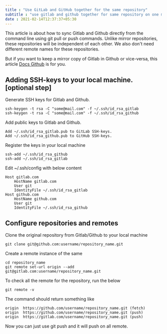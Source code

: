 ```yaml
---
title : "Use GitLab and GitHub together for the same repository" 
subtitle : "use gitlab and github together for same repository on one machine" 
date : 2021-02-14T12:37:37+05:30
---
```


This article is about how to sync Gitlab and Github directly from the command line using git pull or push commands. Unlike mirror repositories, these repositories will be independent of each other. We also don't need different remote names for these repositories.

But if you want to keep a mirror copy of Gitlab in Github or vice-versa, this article [Docs Github](https://docs.gitlab.com/ee/user/project/repository/repository_mirroring.html) is for you.

## Adding SSH-keys to your local machine. [optional step]

Generate SSH keys for Gitlab and Github.
	
	ssh-keygen -t rsa -C "some@mail.com" -f ~/.ssh/id_rsa_gitlab 
	ssh-keygen -t rsa -C "some@mail.com" -f ~/.ssh/id_rsa_github

Add public keys to Gitlab and Github.

	Add ~/.ssh/id_rsa_gitlab.pub to GitLab SSH-keys.
	Add ~/.ssh/id_rsa_github.pub to GitHub SSH-keys.

Register the keys in your local machine

	ssh-add ~/.ssh/id_rsa_github
	ssh-add ~/.ssh/id_rsa_gitlab

Edit ~/.ssh/config  with below content


	Host gitlab.com
		HostName gitlab.com
		User git
		IdentityFile ~/.ssh/id_rsa_gitlab
	Host github.com
		HostName github.com
		User git
		IdentityFile ~/.ssh/id_rsa_github


## Configure repositories and remotes

Clone the original repository from Gitlab/Github to your local machine

	git clone git@github.com:username/repository_name.git

Create a remote instance of the same

	cd repository_name
	git remote set-url origin --add git@gitlab.com:username/repository_name.git

To check all the remote for the repository, run the below

	git remote -v

The command should return something like 

	origin	https://github.com/username/repository_name.git (fetch)
	origin	https://github.com/username/repository_name.git (push)
	origin	https://gitlab.com/username/repository_name.git (push)

Now you can just use git push and it will push on all remote.
